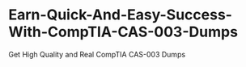 # Earn-Quick-And-Easy-Success-With-CompTIA-CAS-003-Dumps
Get High Quality and Real CompTIA CAS-003 Dumps
